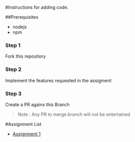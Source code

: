 #Instructions for adding code.

##Prerequisites
  * nodejs
  * npm
  
### Step 1

Fork this repository

### Step 2

Implement the features requested in the assigment

### Step 3

Create a PR agains this Branch

> Note : Any PR to merge branch will not be entertained

#Assignment List
* [Assignment 1](./Assignment-1.md)